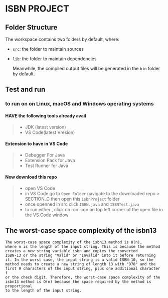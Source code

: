 # ISBN PROJECT

## Folder Structure

The workspace contains two folders by default, where:

- `src`: the folder to maintain sources
- `lib`: the folder to maintain dependencies

    Meanwhile, the compiled output files will be generated in the `bin` folder by default.

## Test and run
### to run on on Linux, macOS and Windows operating systems
#### HAVE the following tools already avail
> * JDK (latest version)
> * VS Code(latest Vresion)

#### Extension to have in VS Code
> * Debugger For Java
> * Extension Pack for Java
> * Test Runner for Java

#### Now download this repo 
> * open VS Code 
> * in VS Code go to `Open Folder` navigate to the downloaded repo > SECTION_C then open this `isbnProject` folder
> * once openned in src click `ISBN.java` and `ISBNTest.java`
> * to run either , click on run icon on top left corner of the open file in the VS Code window

## The worst-case space complexity of the isbn13
    The worst-case space complexity of the isbn13 method is O(n), 
    where n is the length of the input string. This is because the method 
    creates a new string variable isbn and copies the converted 
    ISBN-13 or the string "Valid" or "Invalid" into it before returning 
    it. In the worst case, the input string is a valid ISBN-10, so the 
    method needs to create a new string of length 13 with "978" and the 
    first 9 characters of the input string, plus one additional character f
    or the check digit. Therefore, the worst-case space complexity of the 
    isbn13 method is O(n) because the space required by the method is proportional 
    to the length of the input string.








